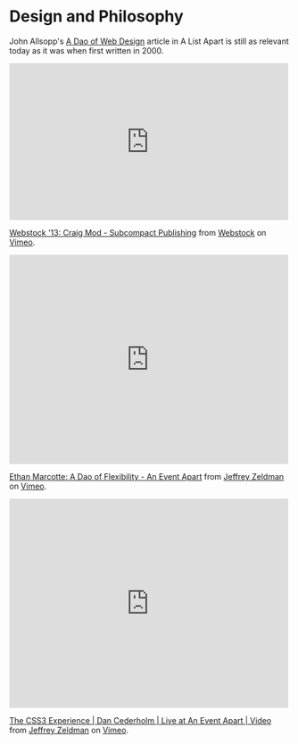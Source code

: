 # Design and Philosophy

John Allsopp's [A Dao of Web Design](http://alistapart.com/article/dao) article in A List Apart is still as relevant today as it was when first written in 2000. 



<iframe src="https://player.vimeo.com/video/62462856" width="500" height="281" frameborder="0" webkitallowfullscreen mozallowfullscreen allowfullscreen></iframe> <p><a href="https://vimeo.com/62462856">Webstock &#039;13: Craig Mod - Subcompact Publishing</a> from <a href="https://vimeo.com/webstock">Webstock</a> on <a href="https://vimeo.com">Vimeo</a>.</p>




<iframe src="https://player.vimeo.com/video/34662135" width="500" height="375" frameborder="0" webkitallowfullscreen mozallowfullscreen allowfullscreen></iframe> <p><a href="https://vimeo.com/34662135">Ethan Marcotte: A Dao of Flexibility - An Event Apart</a> from <a href="https://vimeo.com/zeldman">Jeffrey Zeldman</a> on <a href="https://vimeo.com">Vimeo</a>.</p>




<iframe src="https://player.vimeo.com/video/40259368" width="500" height="375" frameborder="0" webkitallowfullscreen mozallowfullscreen allowfullscreen></iframe> <p><a href="https://vimeo.com/40259368">The CSS3 Experience | Dan Cederholm | Live at An Event Apart | Video</a> from <a href="https://vimeo.com/zeldman">Jeffrey Zeldman</a> on <a href="https://vimeo.com">Vimeo</a>.</p>


